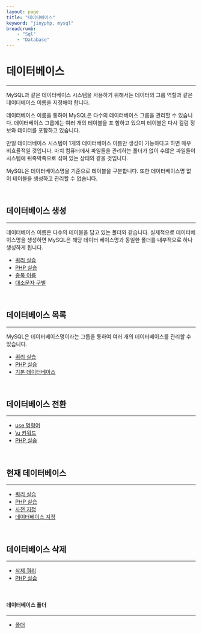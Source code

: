 ```yaml
---
layout: page
title: "데이터베이스"
keyword: "jinyphp, mysql"
breadcrumb:
    - "Sql"
    - "Database"
--- 
```


# 데이터베이스
<hr>
MySQL과 같은 데이터베이스 시스템을 사용하기 위해서는 데이터의 그룹 역할과 같은 데이터베이스 이름을 지정해야 합니다.  

데이터베이스 이름을 통하여 MySQL은 다수의 데이터베이스 그룹을 관리할 수 있습니다. 
데이터베이스 그룹에는 여러 개의 테이블을 포 함하고 있으며 테이블은 다시 컬럼 정보와 데이터를 포함하고 있습니다.  

만일 데이터베이스 시스템이 1개의 데이터베이스 이름만 생성이 가능하다고 하면 매우 비효율적일 것입니다. 
마치 컴퓨터에서 파일들을 관리하는 폴더가 없이 수많은 파일들이 시스템에 뒤죽박죽으로 섞여 있는 상태와 같을 것입니다.  

MySQL은 데이터베이스명을 기준으로 테이블을 구분합니다. 
또한 데이터베이스명 없이 테이블을 생성하고 관리할 수 없습니다. 

<br>
<a name="1"></a>

## 데이터베이스 생성
<hr>

데이터베이스 이름은 다수의 테이블을 담고 있는 폴더와 같습니다. 실제적으로 데이터베이스명을 생성하면 MySQL은 해당 데이터 베이스명과 동일한 폴더를 내부적으로 하나 생성하게 됩니다.  

* [쿼리 실습](create#1)
* [PHP 실습](create#2)
* [중복 이름](create#3)
* [대소문자 구별](create#4)

<br>
<a name="2"></a>

## 데이터베이스 목록
<hr>

MySQL은 데이터베이스명이라는 그룹을 통하여 여러 개의 데이터베이스를 관리할 수 있습니다.

* [쿼리 실습](list#1)
* [PHP 실습](list#2)
* [기본 데이터베이스](list#3)

<br>
<a name="3"></a>

## 데이터베이스 전환
<hr>

* [use 명령어](05.3#1)
* [\u 키워드](05.3#2)
* [PHP 실습](05.3#3)

<br>
<a name="4"></a>

## 현재 데이터베이스
<hr>

* [쿼리 실습](05.4#1) 
* [PHP 실습](05.4#2)  
* [사전 지정](05.4#3) 
* [데이터베이스 지정](05.4#4) 

<br>
<a name="5"></a>

## 데이터베이스 삭제
<hr>

* [삭제 쿼리](05.5#1)
* [PHP 실습](05.5#1)

<br>
<a name="6"></a>

#### 데이터베이스 폴더
<hr>

* [폴더](05.6)

<br><br>